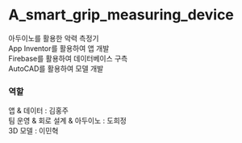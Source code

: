 # A_smart_grip_measuring_device
아두이노를 활용한 악력 측정기<br/>
App Inventor를 활용하여 앱 개발<br/>
Firebase를 활용하여 데이터베이스 구측<br/>
AutoCAD를 활용하여 모델 개발<br/>

### 역할
앱 & 데이터 : 김홍주<br/>
팀 운영 & 회로 설계 & 아두이노 : 도희정<br/>
3D 모델 : 이민혁<br/>
